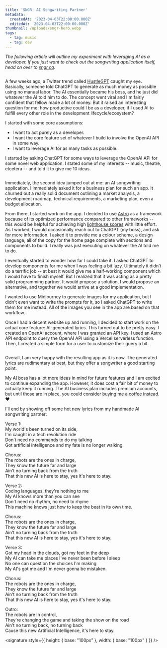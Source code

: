```yaml
---
title: 'SNGR: AI Songwriting Partner'
metadata:
  createdAt: '2023-04-03T22:00:00.000Z'
  editedAt: '2023-04-03T22:00:00.000Z'
thumbnail: /uploads/sngr-hero.webp
tags:
  - tag: music
  - tag: dev
---
```


*The following article will outline my experiment with leveraging AI as a developer. If you just want to check out the songwriting application itself, head on over to [sngr.ca](https://sngr.ca "SNGR: Songwriter's Next-Generation Resource").*

<image url="/uploads/sngr-hero.webp" />

A few weeks ago, a Twitter trend called [HustleGPT](HustleGPT "https://mashable.com/article/gpt-4-hustlegpt-ai-blueprint-money-making-scheme") caught my eye. Basically, someone told ChatGPT to generate as much money as possible using no manual labor. The AI essentially became his boss, and he just did whatever the AI told him to do. The concept went viral and I'm fairly confident that fellow made a lot of money. But it raised an interesting question for me: how productive could I be as a developer, if I used AI to fulfill every other role in the development lifecycle/ecosystem?

I started with some core assumptions:

* I want to act purely as a developer.
* I want the core feature set of whatever I build to involve the OpenAI API in some way.
* I want to leverage AI for as many tasks as possible.

I started by asking ChatGPT for some ways to leverage the OpenAI API for some novel web application. I stated some of my interests -- music, theatre, etcetera -- and told it to give me 10 ideas.

<image url="/uploads/gpt-ideas.png" caption="You can see where this is going." />

Immediately, the second idea jumped out at me: an AI songwriting application. I immediately asked it for a business plan for such an app. It churned out a really solid document outlining a market analysis, a development roadmap, technical requirements, a marketing plan, even a budget allocation.

From there, I started work on the app. I decided to use [Astro](https://astro.build/ "Astro") as a framework because of its optimized performance compared to other frameworks -- this would be helpful for achieving high [lighthouse scores](https://developer.chrome.com/en/docs/lighthouse/performance/performance-scoring/ "Lighthouse Performance Scoring") with little effort. As I worked, I would occasionally reach out to ChatGPT (my boss), and ask for more information. I asked it to provide me a colour scheme, a design language, all of the copy for the home page complete with sections and components to build. I really was just executing on whatever the AI told me to do.

I eventually started to wonder how far I could take it. I asked ChatGPT to develop components for me when I was feeling a bit lazy. Ultimately it didn't do a terrific job -- at best it would give me a half-working component which I would have to finish myself. But I realized that it was acting as a pretty solid programming partner. It would propose a solution, I would propose an alternative, and together we would arrive at a good implementation.

I wanted to use Midjourney to generate images for my application, but I didn't even want to write the prompts for it, so I asked ChatGPT to write them for me instead. All of the images you see in the app are based on that workflow.

Once I had a decent website up and running, I decided to start work on the actual core feature: AI-generated lyrics. This turned out to be pretty easy. I created an OpenAI account, where I was granted an API key. I used an Astro API endpoint to query the OpenAI API using a Vercel serverless function. Then, I created a simple form for a user to customize their query a bit.

<image url="/uploads/sngr-write.png" caption="check out the song it generated below." />

Overall, I am very happy with the resulting app as it is now. The generated lyrics are rudimentary at best, but they offer a songwriter a good starting point.

My AI boss has a lot more ideas in mind for future features and I am excited to continue expanding the app. However, it does cost a fair bit of money to actually keep it running. The AI business plan includes premium accounts, but until those are in place, you could consider [buying me a coffee instead](https://www.buymeacoffee.com/jeliroco "help me keep my projects online"). ♥

I'll end by showing off some hot new lyrics from my handmade AI songwriting partner:

Verse 1: \
My world's been turned on its side, \
I'm caught in a tech revolution ride \
Don't need no commands to do my talking \
Got artificial intelligence and my fate is no longer walking.&#x20;

Chorus: \
The robots are the ones in charge, \
They know the future far and large \
Ain't no turning back from the truth \
That this new AI is here to stay, yes it's here to stay.&#x20;

Verse 2: \
Coding languages, they're nothing to me \
My AI knows more than you can see \
Don't need no rhythm, no need to rhyme \
This machine knows just how to keep the beat in its own time.

Chorus: \
The robots are the ones in charge, \
They know the future far and large \
Ain't no turning back from the truth \
That this new AI is here to stay, yes it's here to stay.&#x20;

Verse 3: \
Got my head in the clouds, got my feet in the deep \
My AI can take me places I've never been before I sleep \
No one can question the choices I'm making \
My AI's got me and I'm never gonna be mistaken.&#x20;

Chorus: \
The robots are the ones in charge, \
They know the future far and large \
Ain't no turning back from the truth \
That this new AI is here to stay, yes it's here to stay.&#x20;

Outro: \
The robots are in control, \
They're changing the game and taking the show on the road \
Ain't no turning back, no turning back \
Cause this new Artificial Intelligence, it's here to stay.

<signature style={{ height: { base: "100px" }, width: { base: "100px" } }} />

